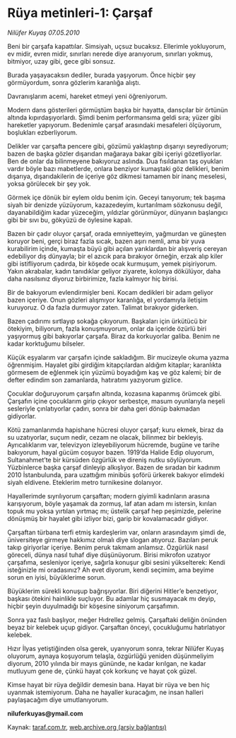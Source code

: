 # Rüya metinleri-1: Çarşaf

*Nilüfer Kuyaş  07.05.2010*

<div class="yazi"><p>Beni bir çarşafa kapattılar. Simsiyah, uçsuz bucaksız. Ellerimle yokluyorum, ev midir, evren midir, sınırları nerede diye aranıyorum, sınırları yokmuş, bitmiyor, uzay gibi, gece gibi sonsuz.</p>
<p>Burada yaşayacaksın dediler, burada yaşıyorum. Önce hiçbir şey görmüyordum, sonra gözlerim karanlığa alıştı.</p>
<p>Davranışlarım acemi, hareket etmeyi yeni öğreniyorum.</p>
<p>Modern dans gösterileri görmüştüm başka bir hayatta, dansçılar bir örtünün altında kıpırdaşıyorlardı. Şimdi benim performansıma geldi sıra; yüzer gibi hareketler yapıyorum. Bedenimle çarşaf arasındaki mesafeleri ölçüyorum, boşlukları ezberliyorum.</p>
<p>Delikler var çarşafta pencere gibi, gözümü yaklaştırıp dışarıyı seyrediyorum; bazen de başka gözler dışarıdan mağaraya bakar gibi içeriyi gözetliyorlar. Ben de onlar da bilinmeyene bakıyoruz aslında. Dua fısıldanan taş oyukları vardır böyle bazı mabetlerde, onlara benziyor kumaştaki göz delikleri, benim dışarıya, dışarıdakilerin de içeriye göz dikmesi tamamen bir inanç meselesi, yoksa görülecek bir şey yok.</p>
<p>Görmek içe dönük bir eylem oldu benim için. Geceyi tanıyorum; tek başıma siyah bir denizde yüzüyorum, kazazedeyim, kurtarılmam sözkonusu değil, dayanabildiğim kadar yüzeceğim, yıldızlar görünmüyor, dünyanın başlangıcı gibi bir sıvı bu, gökyüzü de öylesine kapalı.</p>
<p>Bazen bir çadır oluyor çarşaf, orada emniyetteyim, yağmurdan ve güneşten koruyor beni, gerçi biraz fazla sıcak, bazen aşırı nemli, ama bir yuva kurabilirim içinde, kumaşta büyü gibi açılan yarıklardan bir alışveriş cereyan edebiliyor dış dünyayla; bir el azıcık para bırakıyor örneğin, erzak alıp kiler gibi istifliyorum çadırda, bir köşede ocak kurmuşum, yemek pişiriyorum. Yakın akrabalar, kadın tanıdıklar geliyor ziyarete, kolonya dökülüyor, daha daha nasılsınız diyoruz birbirimize, fazla kalmıyor hiç birisi.</p>
<p>Bir de bakıyorum evlendirmişler beni. Kocam dedikleri bir adam geliyor bazen içeriye. Onun gözleri alışmıyor karanlığa, el yordamıyla iletişim kuruyoruz. O da fazla durmuyor zaten. Talimat bırakıyor giderken.</p>
<p>Bazen çadırımı sırtlayıp sokağa çıkıyorum. Başkaları için ürkütücü bir ötekiyim, biliyorum, fazla konuşmuyorum, onlar da içeride özürlü biri yaşıyormuş gibi bakıyorlar çarşafa. Biraz da korkuyorlar galiba. Benim ne kadar korktuğumu bilseler.</p>
<p>Küçük eşyalarım var çarşafın içinde sakladığım. Bir mucizeyle okuma yazma öğrenmişim. Hayalet gibi girdiğim kitapçılardan aldığım kitaplar; karanlıkta görmesem de eğlenmek için yüzümü boyadığım kaş ve göz kalemi; bir de defter edindim son zamanlarda, hatıratımı yazıyorum gizlice.</p>
<p>Çocuklar doğuruyorum çarşafın altında, kozasına kapanmış örümcek gibi. Çarşafın içine çocuklarım girip çıkıyor serbestçe, masum oyunlarıyla neşeli sesleriyle çınlatıyorlar çadırı, sonra bir daha geri dönüp bakmadan gidiyorlar.</p>
<p>Kötü zamanlarımda hapishane hücresi oluyor çarşaf; kuru ekmek, biraz da su uzatıyorlar, suçum nedir, cezam ne olacak, bilinmez bir bekleyiş. Ayrıcalıklarım var, televizyon izleyebiliyorum hücremde, bugüne ve tarihe bakıyorum, hayal gücüm coşuyor bazen. 1919’da Halide Edip oluyorum, Sultanahmet’te bir kürsüden özgürlük ve direniş nutku söylüyorum. Yüzbinlerce başka çarşaf dinleyip alkışlıyor. Bazen de sıradan bir kadınım 2010 İstanbulunda, para uzattığım minibüs şoförü ürkerek bakıyor elimdeki siyah eldivene. Eteklerim metro turnikesine dolanıyor.</p>
<p>Hayallerimde sıyrılıyorum çarşaftan; modern giyimli kadınların arasına karışıyorum, böyle yaşamak da zormuş, laf atan adam mı istersin, kırılan topuk mu yoksa yırtılan yırtmaç mı; üstelik çarşaf hep peşimizde, pelerine dönüşmüş bir hayalet gibi izliyor bizi, garip bir kovalamacadır gidiyor. </p>
<p>Çarşaftan türbana terfi etmiş kardeşlerim var, onların arasındayım şimdi de, üniversiteye girmeye hakkımız olmalı diye slogan atıyoruz. Bazıları peruk takıp giriyorlar içeriye. Benim peruk takmam anlamsız. Özgürlük nasıl göreceli, dünya nasıl tuhaf diye düşünüyorum. Birisi mikrofon uzatıyor çarşafıma, sesleniyor içeriye, sağırla konuşur gibi sesini yükselterek: Kendi isteğinizle mi oradasınız? Ah evet diyorum, kendi seçimim, ama beyime sorun en iyisi, büyüklerime sorun.</p>
<p>Büyüklerim sürekli konuşup bağrışıyorlar. Biri diğerini Hitler’e benzetiyor, başkası ötekini hainlikle suçluyor. Bu adamlar hiç susmayacak mı deyip, hiçbir şeyin duyulmadığı bir köşesine siniyorum çarşafımın. </p>
<p>Sonra yaz faslı başlıyor, meğer Hıdrellez gelmiş. Çarşaftaki deliğin önünden beyaz bir kelebek uçup gidiyor. Çarşaftan önceyi, çocukluğumu hatırlatıyor kelebek.</p>
<p>Hızır İlyas yetiştiğinden olsa gerek, uyanıyorum sonra, tekrar Nilüfer Kuyaş oluyorum, aynaya koşuyorum telaşla, özgürlüğü yeniden düşünmeliyim diyorum, 2010 yılında bir mayıs gününde, ne kadar kırılgan, ne kadar mutluyum gene de, çünkü hayat çok korkunç ve hayat çok güzel.</p>
<p>Kimse hayat bir rüya değildir demesin bana. Hayat bir rüya ve ben hiç uyanmak istemiyorum. Daha ne hayaller kuracağım, ne insan halleri paylaşacağım diye umutlanıyorum.</p>
<p><b>niluferkuyas@ymail.com</b></p></div>

Kaynak: [taraf.com.tr](http://www.taraf.com.tr:80/nilufer-kuyas/makale-ruya-metinleri-1-carsaf.htm), [web.archive.org (arşiv bağlantısı)](http://web.archive.org/web/20100509014934/http://www.taraf.com.tr:80/nilufer-kuyas/makale-ruya-metinleri-1-carsaf.htm)
